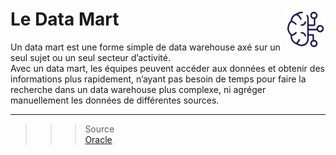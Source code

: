 # **Le Data Mart** <a href="../"><img src="../../assets/bi.svg" alt="Business intelligence" align="right" height="64px"></a>
Un data mart est une forme simple de data warehouse axé sur un seul sujet ou un seul secteur d’activité.  
Avec un data mart, les équipes peuvent accéder aux données et obtenir des informations plus rapidement, n’ayant pas besoin de temps pour faire la recherche dans un data warehouse plus complexe, ni agréger manuellement les données de différentes sources.  

___
>>> Source  
[Oracle](https://www.oracle.com/fr/autonomous-database/what-is-data-mart/#:~:text=Une%20d%C3%A9finition%20du%20data%20mart,-Un%20data%20mart&text=Avec%20un%20data%20mart%2C%20les,les%20donn%C3%A9es%20de%20diff%C3%A9rentes%20sources.)  